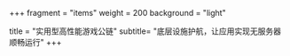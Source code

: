 +++
fragment = "items"
weight = 200
background = "light"

title = "实用型高性能游戏公链"
subtitle= "底层设施护航，让应用实现无服务器顺畅运行"
+++


